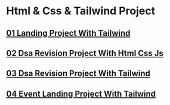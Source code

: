 ﻿# Html & Css & Tailwind Project

## [01 Landing Project With Tailwind](./01_landing_tailwind/)
## [02 Dsa Revision Project With Html Css Js](./02_dsa_revision_html_css_js/)
## [03 Dsa Revision Project With Tailwind](./03_dsa_revision_tailwind/)
## [04 Event Landing Project With Tailwind](./04_event_landing/)